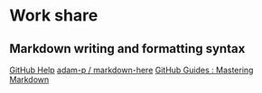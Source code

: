 # Work share
## Markdown  writing and formatting syntax
   [GitHub Help](help.github.com/articles/basic-writing-and-formatting-syntax/)
   [adam-p / markdown-here](github.com/adam-p/markdown-here/wiki/Markdown-Cheatsheet)
   [GitHub Guides : Mastering Markdown](guides.github.com/features/mastering-markdown/)
